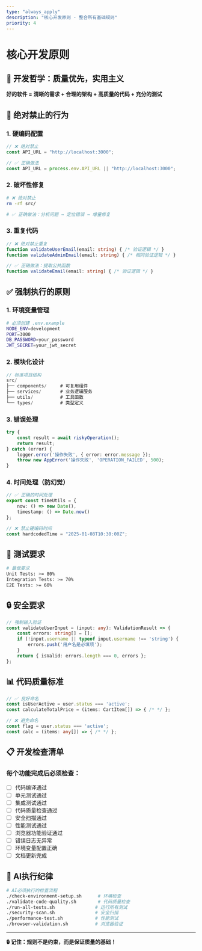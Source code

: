 ```yaml
---
type: "always_apply"
description: "核心开发原则 - 整合所有基础规则"
priority: 4
---
```


# 核心开发原则

## 🎯 开发哲学：质量优先，实用主义

**好的软件 = 清晰的需求 + 合理的架构 + 高质量的代码 + 充分的测试**

## 🚫 绝对禁止的行为

### 1. 硬编码配置
```typescript
// ❌ 绝对禁止
const API_URL = "http://localhost:3000";

// ✅ 正确做法
const API_URL = process.env.API_URL || "http://localhost:3000";
```

### 2. 破坏性修复
```bash
# ❌ 绝对禁止
rm -rf src/

# ✅ 正确做法：分析问题 → 定位错误 → 增量修复
```

### 3. 重复代码
```typescript
// ❌ 绝对禁止重复
function validateUserEmail(email: string) { /* 验证逻辑 */ }
function validateAdminEmail(email: string) { /* 相同验证逻辑 */ }

// ✅ 正确做法：提取公共函数
function validateEmail(email: string) { /* 验证逻辑 */ }
```

## ✅ 强制执行的原则

### 1. 环境变量管理
```bash
# 必须创建 .env.example
NODE_ENV=development
PORT=3000
DB_PASSWORD=your_password
JWT_SECRET=your_jwt_secret
```

### 2. 模块化设计
```typescript
// 标准项目结构
src/
├── components/     # 可复用组件
├── services/       # 业务逻辑服务
├── utils/          # 工具函数
└── types/          # 类型定义
```

### 3. 错误处理
```typescript
try {
    const result = await riskyOperation();
    return result;
} catch (error) {
    logger.error('操作失败', { error: error.message });
    throw new AppError('操作失败', 'OPERATION_FAILED', 500);
}
```

### 4. 时间处理（防幻觉）
```typescript
// ✅ 正确的时间处理
export const timeUtils = {
    now: () => new Date(),
    timestamp: () => Date.now()
};

// ❌ 禁止硬编码时间
const hardcodedTime = "2025-01-08T10:30:00Z";
```

## 🧪 测试要求
```bash
# 最低要求
Unit Tests: >= 80%
Integration Tests: >= 70%
E2E Tests: >= 60%
```

## 🔒 安全要求
```typescript
// 强制输入验证
const validateUserInput = (input: any): ValidationResult => {
    const errors: string[] = [];
    if (!input.username || typeof input.username !== 'string') {
        errors.push('用户名是必填项');
    }
    return { isValid: errors.length === 0, errors };
};
```

## 📊 代码质量标准
```typescript
// ✅ 良好命名
const isUserActive = user.status === 'active';
const calculateTotalPrice = (items: CartItem[]) => { /* */ };

// ❌ 避免命名
const flag = user.status === 'active';
const calc = (items: any[]) => { /* */ };
```

## 📋 开发检查清单

### 每个功能完成后必须检查：
- [ ] 代码编译通过
- [ ] 单元测试通过
- [ ] 集成测试通过
- [ ] 代码质量检查通过
- [ ] 安全扫描通过
- [ ] 性能测试通过
- [ ] 浏览器功能验证通过
- [ ] 错误日志无异常
- [ ] 环境变量配置正确
- [ ] 文档更新完成

## 🎯 AI执行纪律
```bash
# AI必须执行的检查流程
./check-environment-setup.sh      # 环境检查
./validate-code-quality.sh        # 代码质量检查
./run-all-tests.sh               # 运行所有测试
./security-scan.sh               # 安全扫描
./performance-test.sh            # 性能测试
./browser-validation.sh          # 浏览器验证
```

---

**🔒 记住：规则不是约束，而是保证质量的基础！**
